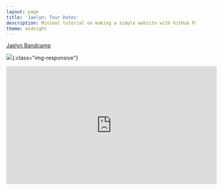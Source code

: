 ```yaml
---
layout: page
title: 'Jaelyn: Tour Dates'
description: Minimal tutorial on making a simple website with GitHub Pages
theme: midnight
---
```


[Jaelyn Bandcamp](https://jaelyn.bandcamp.com/)

![](https://f4.bcbits.com/img/0031466652_10.jpg){:class="img-responsive"}

<iframe width="560" height="315" src="https://www.youtube.com/embed/3-J8DFoZiac" title="YouTube video player" frameborder="0" allow="accelerometer; autoplay; clipboard-write; encrypted-media; gyroscope; picture-in-picture; web-share" allowfullscreen> </ iframe>


- 5/29 Animated Brewing - Coatesville, PA

- 6/2 The Kingsland - Greenpoint Brooklyn, NY

- 6/10 Philly AIDS thrift - info soon - Philadelphia, PA

- 6/22 Kung Fu Necktie - Philadelphia, PA

- July - Tour dates/locations coming soon

- 8/13 Century Bar - Philadelphia, PA
